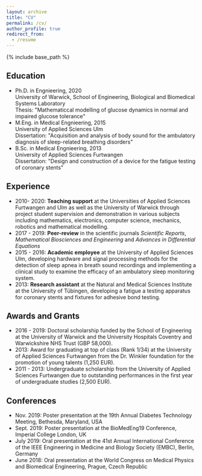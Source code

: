 ```yaml
---
layout: archive
title: "CV"
permalink: /cv/
author_profile: true
redirect_from:
  - /resume
---
```


{% include base_path %}

Education
------
* Ph.D. in Engnieering, 2020  
  University of Warwick, School of Engineering, Biological and Biomedical Systems Laboratory  
  Thesis: "Mathematiccal modelling of glucose dynamics in normal and impaired glucose tolerance"
* M.Eng. in Medical Engnieering, 2015  
  University of Applied Sciences Ulm     
  Dissertation: "Acquisition and analysis of body sound for the ambulatory diagnosis of sleep-related breathing disorders"
* B.Sc. in Medical Engnieering, 2013  
  University of Applied Sciences Furtwangen  
  Dissertation: "Design and construction of a device for the fatigue testing of coronary stents"

Experience
------
* 2010- 2020: **Teaching support** at the Universities of Applied Sciences Furtwangen and Ulm as well as the University of Warwick through project student supervision and demonstration in various subjects including mathematics, electronics, computer science, mechanics, robotics and mathematical modelling. 
* 2017 - 2019: **Peer-review** in the scientific journals *Scientific Reports*, *Mathematical Biosciences and Engineering* and *Advances in Differential Equations*
* 2015 - 2016: **Academic employee** at the University of Applied Sciences Ulm, developing hardware and signal processing methods for the detection of sleep apnea in breath sound recordings and implementing a clinical study to examine the efficacy of an ambulatory sleep monitoring system.
* 2013: **Research assistant** at the Natural and Medical Sciences Institute at the University of Tübingen, developing a fatigue a testing apparatus for coronary stents and fixtures for adhesive bond testing.

Awards and Grants
------
* 2016 - 2019: Doctoral scholarship funded by the School of Engineering at the University of Warwick and the University Hospitals Coventry and Warwickshire NHS Trust (GBP 58,000).
* 2013: Award for graduating at top of class (Rank 1/34) at the University of Applied Sciences Furtwangen from the Dr. Winkler foundation for the promotion of young talents (1,250 EUR).
* 2011 - 2013: Undergraduate scholarship from the University of Applied Sciences Furtwangen due to outstanding performances in the first year of undergraduate studies (2,500 EUR).

Conferences
------
* Nov. 2019: Poster presentation at the 19th Annual Diabetes Technology Meeting, Bethesda, Maryland, USA 
* Sept. 2019: Poster presentation at the BioMedEng19 Conference, Imperial College London, UK
* July 2019: Oral presentation at the 41st Annual International Conference of the IEEE Engineering in Medicine and Biology Society (EMBC), Berlin, Germany  
* June 2018: Oral presentation at the World Congress on Medical Physics and Biomedical Engineering, Prague, Czech Republic 

